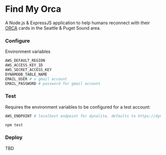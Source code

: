 # Find My Orca

A Node.js & ExpressJS application to help humans reconnect with their [ORCA](https://orcacard.com) cards in the Seattle & Puget Sound area.

### Configure

Environment variables

```bash
AWS_DEFAULT_REGION
AWS_ACCESS_KEY_ID
AWS_SECRET_ACCESS_KEY
DYNAMODB_TABLE_NAME
EMAIL_USER # a gmail account
EMAIL_PASSWORD # password for gmail account
```

### Test

Requires the environment variables to be configured for a test account:

```bash
AWS_ENDPOINT # localhost endpoint for dynalite, defaults to https://dynamodb.us-west-2.amazonaws.com in production
```

```bash
npm test
```

### Deploy

TBD